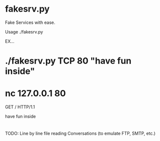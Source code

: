 fakesrv.py
==========
Fake Services with ease.

Usage ./fakesrv.py <PROTOCOL> <PORT> <FILE OR MESSAGE>

EX... 
# ./fakesrv.py TCP 80 "have fun inside"
# nc 127.0.0.1 80
GET / HTTP/1.1

have fun inside
# 

TODO:
Line by line file reading
Conversations (to emulate FTP, SMTP, etc.)
